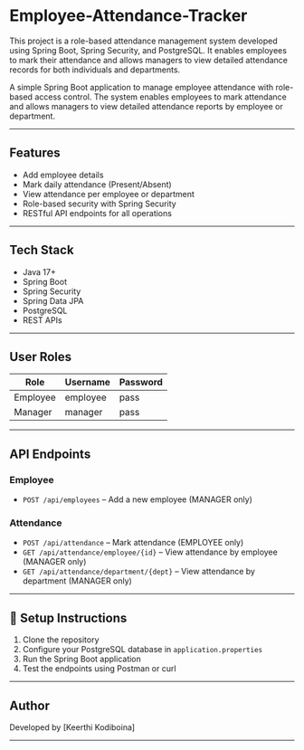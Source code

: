 # Employee-Attendance-Tracker
This project is a role-based attendance management system developed using Spring Boot, Spring Security, and PostgreSQL. It enables employees to mark their attendance and allows managers to view detailed attendance records for both individuals and departments.

A simple Spring Boot application to manage employee attendance with role-based access control. The system enables employees to mark attendance and allows managers to view detailed attendance reports by employee or department.

---

##  Features

- Add employee details
- Mark daily attendance (Present/Absent)
- View attendance per employee or department
- Role-based security with Spring Security
- RESTful API endpoints for all operations

---

##  Tech Stack

- Java 17+
- Spring Boot
- Spring Security
- Spring Data JPA
- PostgreSQL
- REST APIs

---

##  User Roles

| Role     | Username | Password |
|----------|----------|----------|
| Employee | employee | pass     |
| Manager  | manager  | pass     |

---

##  API Endpoints

###  Employee
- `POST /api/employees` – Add a new employee (MANAGER only)

###  Attendance
- `POST /api/attendance` – Mark attendance (EMPLOYEE only)
- `GET /api/attendance/employee/{id}` – View attendance by employee (MANAGER only)
- `GET /api/attendance/department/{dept}` – View attendance by department (MANAGER only)

---

## 🔧 Setup Instructions

1. Clone the repository  
2. Configure your PostgreSQL database in `application.properties`  
3. Run the Spring Boot application  
4. Test the endpoints using Postman or curl  

---

##  Author

Developed by [Keerthi Kodiboina]

---

